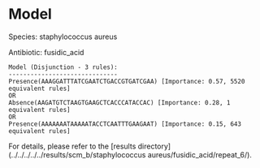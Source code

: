 
# Model

Species: staphylococcus aureus

Antibiotic: fusidic_acid

```
Model (Disjunction - 3 rules):
------------------------------
Presence(AAAGGATTTATCGAATCTGACCGTGATCGAA) [Importance: 0.57, 5520 equivalent rules]
OR
Absence(AAGATGTCTAAGTGAAGCTCACCCATACCAC) [Importance: 0.28, 1 equivalent rules]
OR
Presence(AAAAAAATAAAAATACCTCAATTTGAAGAAT) [Importance: 0.15, 643 equivalent rules]

```

For details, please refer to the [results directory](../../../../../results/scm_b/staphylococcus aureus/fusidic_acid/repeat_6/).

